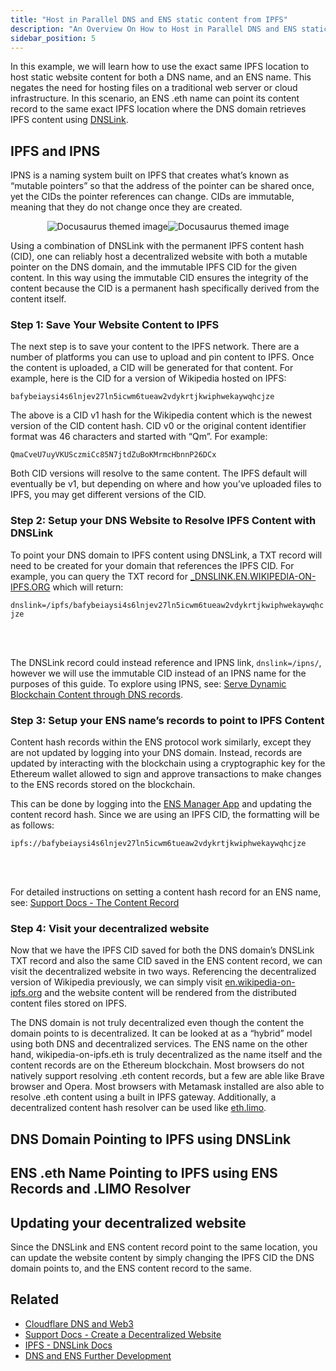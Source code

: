 ```yaml
---
title: "Host in Parallel DNS and ENS static content from IPFS"
description: "An Overview On How to Host in Parallel DNS and ENS static content from IPFS"
sidebar_position: 5
---
```


In this example, we will learn how to use the exact same IPFS location to host static website content for both a DNS name, and an ENS name. This negates the need for hosting files on a traditional web server or cloud infrastructure. In this scenario, an ENS .eth name can point its content record to the same exact IPFS location where the DNS domain retrieves IPFS content using [DNSLink](https://docs.ipfs.tech/concepts/dnslink/).

## IPFS and IPNS

IPNS is a naming system built on IPFS that creates what’s known as “mutable pointers” so that the address of the pointer can be shared once, yet the CIDs the pointer references can change. CIDs are immutable, meaning that they do not change once they are created.

<div align="center">

![Docusaurus themed image](/img/dnstoens/light-ipns-ipfs.png#gh-light-mode-only)![Docusaurus themed image](/img/dnstoens/ipns-ipfs.png#gh-dark-mode-only)

</div>

Using a combination of DNSLink with the permanent IPFS content hash (CID), one can reliably host a decentralized website with both a mutable pointer on the DNS domain, and the immutable IPFS CID for the given content. In this way using the immutable CID ensures the integrity of the content because the CID is a permanent hash specifically derived from the content itself.

### Step 1: Save Your Website Content to IPFS

The next step is to save your content to the IPFS network. There are a number of platforms you can use to upload and pin content to IPFS. Once the content is uploaded, a CID will be generated for that content. For example, here is the CID for a version of Wikipedia hosted on IPFS:

`bafybeiaysi4s6lnjev27ln5icwm6tueaw2vdykrtjkwiphwekaywqhcjze`

The above is a CID v1 hash for the Wikipedia content which is the newest version of the CID content hash. CID v0 or the original content identifier format was 46 characters and started with “Qm”. For example:

`QmaCveU7uyVKUSczmiCc85N7jtdZuBoKMrmcHbnnP26DCx`

Both CID versions will resolve to the same content. The IPFS default will eventually be v1, but depending on where and how you’ve uploaded files to IPFS, you may get different versions of the CID. 


### Step 2: Setup your DNS Website to Resolve IPFS Content with DNSLink

To point your DNS domain to IPFS content using DNSLink, a TXT record will need to be created for your domain that references the IPFS CID. For example, you can query the TXT record for [_DNSLINK.EN.WIKIPEDIA-ON-IPFS.ORG](https://dnschecker.org/all-dns-records-of-domain.php?query=_dnslink.en.wikipedia-on-ipfs.org&rtype=TXT&dns=google) which will return:

`dnslink=/ipfs/bafybeiaysi4s6lnjev27ln5icwm6tueaw2vdykrtjkwiphwekaywqhcjze`

<br/>
<div align="center">
    <Image img="/img/dnstoens/dnslink-ipfs.png"/>
</div>
<br/>

The DNSLink record could instead reference and IPNS link, `dnslink=/ipns/`, however we will use the immutable CID instead of an IPNS name for the purposes of this guide. To explore using IPNS, see: [Serve Dynamic Blockchain Content through DNS records](/dnstoens/importguide/dynamic-blockchain-content).


### Step 3: Setup your ENS name’s records to point to IPFS Content

Content hash records within the ENS protocol work similarly, except they are not updated by logging into your DNS domain. Instead, records are updated by interacting with the blockchain using a cryptographic key for the Ethereum wallet allowed to sign and approve transactions to make changes to the ENS records stored on the blockchain.

This can be done by logging into the [ENS Manager App](https://app.ens.domains) and updating the content record hash. Since we are using an IPFS CID, the formatting will be as follows:


`ipfs://bafybeiaysi4s6lnjev27ln5icwm6tueaw2vdykrtjkwiphwekaywqhcjze`

<br/>
<div align="center">
    <Image img="/img/dnstoens/dweb-ipfs-ens.png"/>
</div>
<br/>

For detailed instructions on setting a content hash record for an ENS name, see: [Support Docs - The Content Record](https://support.ens.domains/docs/core/records/content-hash)

### Step 4: Visit your decentralized website

Now that we have the IPFS CID saved for both the DNS domain’s DNSLink TXT record and also the same CID saved in the ENS content record, we can visit the decentralized website in two ways. Referencing the decentralized version of Wikipedia previously, we can simply visit [en.wikipedia-on-ipfs.org](https://en.wikipedia-on-ipfs.org/) and the website content will be rendered from the distributed content files stored on IPFS.

The DNS domain is not truly decentralized even though the content the domain points to is decentralized. It can be looked at as a “hybrid” model using both DNS and decentralized services. The ENS name on the other hand, wikipedia-on-ipfs.eth is truly decentralized as the name itself and the content records are on the Ethereum blockchain. Most browsers do not natively support resolving .eth content records, but a few are able like Brave browser and Opera. Most browsers with Metamask installed are also able to resolve .eth content using a built in IPFS gateway. Additionally, a decentralized content hash resolver can be used like [eth.limo](https://eth.limo).

## DNS Domain Pointing to IPFS using DNSLink

<BrowserWindow img="/img/dnstoens/dns-ipfs-dnslink.png"/>

## ENS .eth Name Pointing to IPFS using ENS Records and .LIMO Resolver

<BrowserWindow img="/img/dnstoens/dns-ipfs-limo.png"/>

## Updating your decentralized website

Since the DNSLink and ENS content record point to the same location, you can update the website content by simply changing the IPFS CID the DNS domain points to, and the ENS content record to the same.

## Related

* [Cloudflare DNS and Web3](/dnstoens/importguide/cloudflare-dns-and-web3)
* [Support Docs - Create a Decentralized Website](https://support.ens.domains/docs/howto/decentralized_website)
* [IPFS - DNSLink Docs](https://docs.ipfs.tech/concepts/dnslink/)
* [DNS and ENS Further Development](/dnstoens/intro/future-dns-ens)